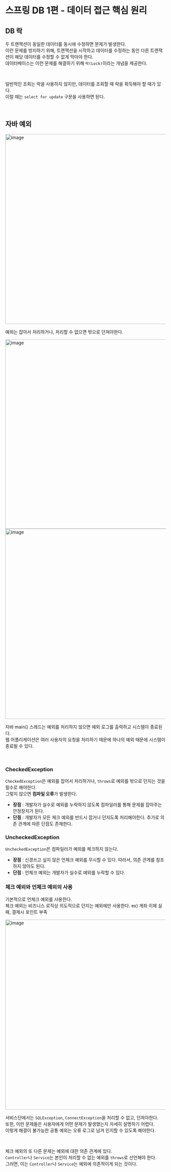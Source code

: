 # 스프링 DB 1편 - 데이터 접근 핵심 원리

## DB 락

두 트랜잭션이 동일한 데이터를 동시에 수정하면 문제가 발생한다.  
이런 문제를 방지하기 위해, 트랜잭션을 시작하고 데이터를 수정하는 동안 다른 트랜잭션이 해당 데이터를 수정할 수 없게 막아야 한다.  
데이터베이스는 이런 문제를 해결하기 위해 `락(Lock)`이라는 개념을 제공한다.

<br>

일반적인 조회는 락을 사용하지 않지만, 데이터를 조회할 때 락을 획득해야 할 때가 있다.  
이럴 때는 `select for update` 구문을 사용하면 된다.

<br>

## 자바 예외

<img width="596" alt="image" src="https://github.com/0takkk/inflearn/assets/89503136/927334a1-efb4-4743-a827-3bffebf6c206">

예외는 잡아서 처리하거나, 처리할 수 없으면 밖으로 던져야한다.

<img width="594" alt="image" src="https://github.com/0takkk/inflearn/assets/89503136/8b25127e-90b4-4cf3-81f8-597f95870610">
<img width="597" alt="image" src="https://github.com/0takkk/inflearn/assets/89503136/49d375c2-41e9-4f11-a59b-7357c265a4e9">

자바 main() 스레드는 예외를 처리하지 않으면 예외 로그를 출력하고 시스템이 종료된다.  
웹 어플리케이션은 여러 사용자의 요청을 처리하기 때문에 하나의 예외 때문에 시스템이 종료될 수 있다.

<br>

### CheckedException

`CheckedException`은 예외를 잡어서 처리하거나, `throws`로 예외를 밖으로 던지는 것을 필수로 해야한다.  
그렇지 않으면 **컴파일 오류**가 발생한다.

- **장점** : 개발자가 실수로 예외를 누락하지 않도록 컴파일러를 통해 문제를 잡아주는 안정장치가 된다.
- **단점** : 개발자가 모든 체크 예외를 반드시 잡거나 던지도록 처리해야한다. 추가로 의존 관계에 따른 단점도 존재한다.

### UncheckedException

`UncheckedException`은 컴파일러가 예외를 체크하지 않는다.

- **장점** : 신경쓰고 싶지 않은 언체크 예외를 무시할 수 있다. 따라서, 의존 관계를 참조하지 않아도 된다.
- **단점** : 언체크 예외는 개발자가 실수로 예외를 누락할 수 있다.

### 체크 예외와 언체크 예외의 사용

기본적으로 언체크 예외를 사용한다.  
체크 예외는 비즈니스 로직상 의도적으로 던지는 예외에만 사용한다. ex) 계좌 이체 실패, 결제시 포인트 부족

<img width="597" alt="image" src="https://github.com/0takkk/inflearn/assets/89503136/46b9a0ed-b912-4b92-8d91-25afc976556f">

서비스단에서는 `SQLException`, `ConnectException`을 처리할 수 없고, 던져야한다.  
또한, 이런 문제들은 사용자에게 어떤 문제가 발생했는지 자세히 설명하기 어렵다.  
이렇게 해결이 불가능한 공통 예외는 오류 로그로 남겨 인지할 수 있도록 해야한다.

<br>

체크 예외의 또 다른 문제는 예외에 대한 의존 관계에 있다.  
`Controller`나 `Service`는 본인이 처리할 수 없는 예외를 `throws`로 선언해야 한다.  
그러면, 이는 `Controller`나 `Service`는 예외에 의존적이게 되는 것이다.
